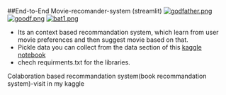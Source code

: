 ##End-to-End Movie-recomander-system (streamlit)
[![godfather.png](https://i.postimg.cc/Dz9GNV80/godfather.png)](https://postimg.cc/XZgXZzK6) [![goodf.png](https://i.postimg.cc/qM13T6z9/goodf.png)](https://postimg.cc/RNnF1F1R)
[![bat1.png](https://i.postimg.cc/3NJxS9CW/bat1.png)](https://postimg.cc/1n2S4GdZ)


- Its an context based recommandation system, which learn from user movie preferences and then suggest movie based on that.
- Pickle data you can collect from the data section of this <a href="https://www.kaggle.com/code/gazu468/movie-recommendation-system-with-basic-concept/data">kaggle notebook</a>
- chech requirments.txt for the libraries.
 
 Colaboration based recommandation system(book recommandation system)-visit in my kaggle 
